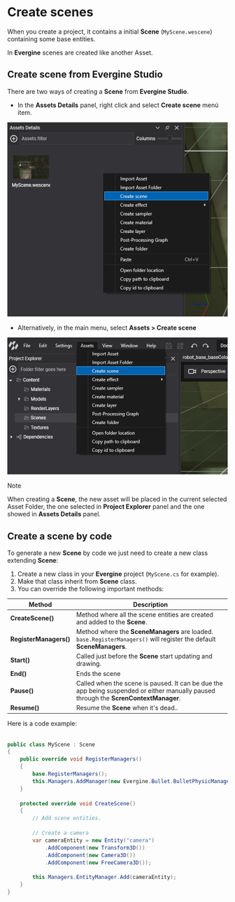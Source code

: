 # Create scenes

When you create a project, it contains a initial **Scene**  (`MyScene.wescene`) containing some base entities.

In **Evergine** scenes are created like another Asset. 

## Create scene from Evergine Studio

There are two ways of creating a **Scene** from **Evergine Studio**.

- In the **Assets Details** panel, right click and select **Create scene** menú item.

![Create Scene](images/createScene.png)

- Alternatively, in the main menu, select **Assets > Create scene**

![Create Scene](images/createSceneMenu.png)


>[!NOTE]
> When creating a **Scene**, the new asset will be placed in the current selected Asset Folder, the one selected in **Project Explorer** panel and the one showed in **Assets Details** panel.


## Create a scene by code

To generate a new **Scene** by code we just need to create a new class extending **Scene**:

1. Create a new class in your **Evergine** project (`MyScene.cs` for example).
2. Make that class inherit from **Scene** class.
3. You can override the following important methods:

| Method | Description |
| ------ | ----------- |
| **CreateScene()** | Method where all the scene entities are created and added to the **Scene**.
| **RegisterManagers()** | Method where the **SceneManagers** are loaded. `base.RegisterManagers()` will register the default **SceneManagers**. 
| **Start()** | Called just before the **Scene** start updating and drawing.
| **End()** | Ends the scene 
| **Pause()** | Called when the scene is paused. It can be due the app being suspended or either manually paused through the **ScrenContextManager**.
| **Resume()** | Resume the **Scene** when it's dead..

Here is a code example:
````csharp

public class MyScene : Scene
{
    public override void RegisterManagers()
    {
        base.RegisterManagers();
        this.Managers.AddManager(new Evergine.Bullet.BulletPhysicManager3D());        	
    }

    protected override void CreateScene()
    {
        // Add scene entities.

        // Create a camera
        var cameraEntity = new Entity("camera")
            .AddComponent(new Transform3D())
            .AddComponent(new Camera3D())
            .AddComponent(new FreeCamera3D());

        this.Managers.EntityManager.Add(cameraEntity);
    }
}

````
